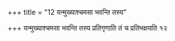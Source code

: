 +++
title = "12 यन्मुख्याश्चमसा भवन्ति तस्य"

+++
यन्मुख्याश्चमसा भवन्ति तस्य प्रतिगृणाति तं च प्रतिभक्षयति १२